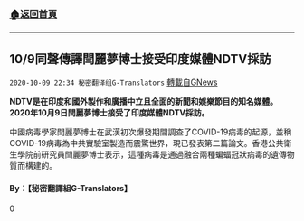 ###  [:house:返回首頁](https://github.com/ourhimalayas/txt)
---

## 10/9同聲傳譯閆麗夢博士接受印度媒體NDTV採訪
`2020-10-09 22:34 秘密翻译组G-Translators` [轉載自GNews](https://gnews.org/zh-hant/414151/)

**NDTV是在印度和國外製作和廣播中立且全面的新聞和娛樂節目的知名媒體。 2020年10月9日閆麗夢博士接受了印度媒體NDTV採訪。**

中國病毒學家閆麗夢博士在武漢初次爆發期間調查了COVID-19病毒的起源，並稱COVID-19病毒為中共實驗室製造而震驚世界，現已發表第二篇論文。香港公共衛生學院前研究員閆麗夢博士表示，這種病毒是通過融合兩種蝙蝠冠狀病毒的遺傳物質而構建的。



####  **By：【秘密翻譯組G-Translators】**

0
